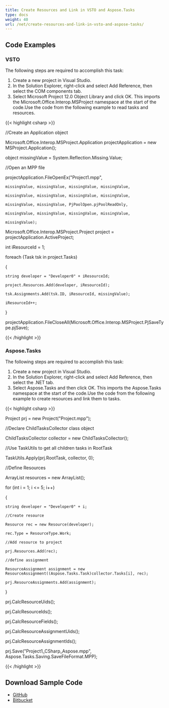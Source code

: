 ```yaml
---
title: Create Resources and Link in VSTO and Aspose.Tasks
type: docs
weight: 40
url: /net/create-resources-and-link-in-vsto-and-aspose-tasks/
---
```


## **Code Examples**
### **VSTO**
The following steps are required to accomplish this task:

1. Create a new project in Visual Studio.
2. In the Solution Explorer, right-click and select Add Reference, then select the COM components tab.
3. Select Microsoft Project 12.0 Object Library and click OK. This imports the Microsoft.Office.Interop.MSProject namespace at the start of the code.Use the code from the following example to read tasks and resources.

{{< highlight csharp >}}

 //Create an Application object

Microsoft.Office.Interop.MSProject.Application projectApplication = new MSProject.Application();

object missingValue = System.Reflection.Missing.Value;

//Open an MPP file

projectApplication.FileOpenEx("Project1.mpp",

	missingValue, missingValue, missingValue, missingValue,

	missingValue, missingValue, missingValue, missingValue,

	missingValue, missingValue, PjPoolOpen.pjPoolReadOnly,

	missingValue, missingValue, missingValue, missingValue,

	missingValue);

Microsoft.Office.Interop.MSProject.Project project = projectApplication.ActiveProject;

int iResourceId = 1;

foreach (Task tsk in project.Tasks)

{

	string developer = "Developer0" + iResourceId;

	project.Resources.Add(developer, iResourceId);

	tsk.Assignments.Add(tsk.ID, iResourceId, missingValue);

	iResourceId++;

}

projectApplication.FileCloseAll(Microsoft.Office.Interop.MSProject.PjSaveType.pjSave);

{{< /highlight >}}
### **Aspose.Tasks**
The following steps are required to accomplish this task:

1. Create a new project in Visual Studio.
2. In the Solution Explorer, right-click and select Add Reference, then select the .NET tab.
3. Select Aspose.Tasks and then click OK. This imports the Aspose.Tasks namespace at the start of the code.Use the code from the following example to create resources and link them to tasks. 

{{< highlight csharp >}}

 Project prj = new Project("Project.mpp");

//Declare ChildTasksCollector class object

ChildTasksCollector collector = new ChildTasksCollector();

//Use TaskUtils to get all children tasks in RootTask

TaskUtils.Apply(prj.RootTask, collector, 0);

//Define Resources

ArrayList resources = new ArrayList();

for (int i = 1; i <= 5; i++)

{

	string developer = "Developer0" + i;

	//Create resource

	Resource rec = new Resource(developer);

	rec.Type = ResourceType.Work;

	//Add resource to project

	prj.Resources.Add(rec);

	//define assignment

	ResourceAssignment assignment = new ResourceAssignment((Aspose.Tasks.Task)collector.Tasks[i], rec);

	prj.ResourceAssignments.Add(assignment);

}

prj.CalcResourceUids();

prj.CalcResourceIds();

prj.CalcResourceFields();

prj.CalcResourceAssignmentUids();

prj.CalcResourceAssignmentIds();

prj.Save("Project1_CSharp_Aspose.mpp", Aspose.Tasks.Saving.SaveFileFormat.MPP);

{{< /highlight >}}
## **Download Sample Code**
- [GitHub](https://github.com/aspose-tasks/Aspose.Tasks-for-.NET/releases/download/AsposeTaskNETVsVSTOProjectv1.1/Create.Resources.and.Link.Aspose.Tasks.zip)
- [Bitbucket](https://bitbucket.org/asposemarketplace/aspose-for-vsto/downloads/Create%20Resources%20and%20Link%20\(Aspose.Tasks\).zip)
